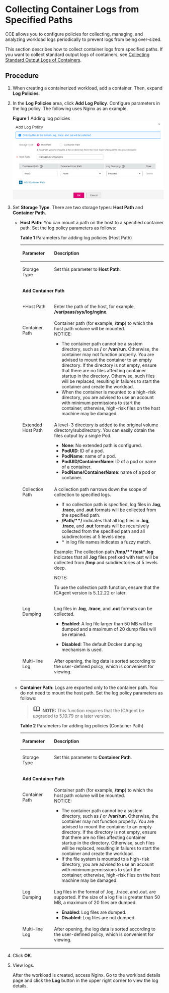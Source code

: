 # Collecting Container Logs from Specified Paths<a name="cce_01_0018"></a>

CCE allows you to configure policies for collecting, managing, and analyzing workload logs periodically to prevent logs from being over-sized.

This section describes how to collect container logs from specified paths. If you want to collect standard output logs of containers, see  [Collecting Standard Output Logs of Containers](collecting-standard-output-logs-of-containers.md).

## Procedure<a name="section1951732710"></a>

1.  When creating a  containerized workload, add a  container. Then, expand  **Log Policies**.
2.  In the  **Log Policies**  area, click  **Add Log Policy**. Configure parameters in the log policy. The following uses Nginx as an example.

    **Figure  1**  Adding log policies<a name="fig19856172153216"></a>  
    ![](figures/adding-log-policies.png "adding-log-policies")

3.  Set  **Storage Type**. There are two storage types:  **Host Path**  and  **Container Path**.
    -   **Host Path**: You can mount a path on the host to a specified container path. Set the log policy parameters as follows:

        **Table  1**  Parameters for adding log policies \(Host Path\)

        <a name="table115901715550"></a>
        <table><thead align="left"><tr id="row45851074554"><th class="cellrowborder" valign="top" width="22.12%" id="mcps1.2.3.1.1"><p id="p115843785517"><a name="p115843785517"></a><a name="p115843785517"></a>Parameter</p>
        </th>
        <th class="cellrowborder" valign="top" width="77.88000000000001%" id="mcps1.2.3.1.2"><p id="p12584573550"><a name="p12584573550"></a><a name="p12584573550"></a>Description</p>
        </th>
        </tr>
        </thead>
        <tbody><tr id="row1458511725510"><td class="cellrowborder" valign="top" width="22.12%" headers="mcps1.2.3.1.1 "><p id="p115855785514"><a name="p115855785514"></a><a name="p115855785514"></a>Storage Type</p>
        </td>
        <td class="cellrowborder" valign="top" width="77.88000000000001%" headers="mcps1.2.3.1.2 "><p id="p058514725519"><a name="p058514725519"></a><a name="p058514725519"></a>Set this parameter to <strong id="b15588848114310"><a name="b15588848114310"></a><a name="b15588848114310"></a>Host Path</strong>.</p>
        </td>
        </tr>
        <tr id="row19698103314234"><td class="cellrowborder" colspan="2" valign="top" headers="mcps1.2.3.1.1 mcps1.2.3.1.2 "><p id="p11516153972311"><a name="p11516153972311"></a><a name="p11516153972311"></a><strong id="b17502441102718"><a name="b17502441102718"></a><a name="b17502441102718"></a>Add Container Path</strong></p>
        </td>
        </tr>
        <tr id="row2080893542317"><td class="cellrowborder" valign="top" width="22.12%" headers="mcps1.2.3.1.1 "><p id="p1880816352236"><a name="p1880816352236"></a><a name="p1880816352236"></a>*Host Path</p>
        </td>
        <td class="cellrowborder" valign="top" width="77.88000000000001%" headers="mcps1.2.3.1.2 "><p id="p78083358232"><a name="p78083358232"></a><a name="p78083358232"></a>Enter the path of the host, for example, <strong id="b177191346201412"><a name="b177191346201412"></a><a name="b177191346201412"></a>/var/paas/sys/log/nginx</strong>.</p>
        </td>
        </tr>
        <tr id="row19587147165512"><td class="cellrowborder" valign="top" width="22.12%" headers="mcps1.2.3.1.1 "><p id="p1158647155518"><a name="p1158647155518"></a><a name="p1158647155518"></a>Container Path</p>
        </td>
        <td class="cellrowborder" valign="top" width="77.88000000000001%" headers="mcps1.2.3.1.2 "><div class="p" id="p358711715554"><a name="p358711715554"></a><a name="p358711715554"></a>Container path (for example, <strong id="b8656121314711"><a name="b8656121314711"></a><a name="b8656121314711"></a>/tmp</strong>) to which the host path volume will be mounted.<div class="notice" id="note155879745516"><a name="note155879745516"></a><a name="note155879745516"></a><span class="noticetitle"> NOTICE: </span><div class="noticebody"><a name="ul14587570556"></a><a name="ul14587570556"></a><ul id="ul14587570556"><li>The container path cannot be a system directory, such as <strong id="b129971541125317"><a name="b129971541125317"></a><a name="b129971541125317"></a>/</strong> or <strong id="b109981941175318"><a name="b109981941175318"></a><a name="b109981941175318"></a>/var/run</strong>. Otherwise, the container may not function properly. You are advised to mount the container to an empty directory. If the directory is not empty, ensure that there are no files affecting container startup in the directory. Otherwise, such files will be replaced, resulting in failures to start the container and create the workload.</li><li>When the container is mounted to a high-risk directory, you are advised to use an account with minimum permissions to start the container; otherwise, high-risk files on the host machine may be damaged.</li></ul>
        </div></div>
        </div>
        </td>
        </tr>
        <tr id="row6588187135510"><td class="cellrowborder" valign="top" width="22.12%" headers="mcps1.2.3.1.1 "><p id="p758720775520"><a name="p758720775520"></a><a name="p758720775520"></a>Extended Host Path</p>
        </td>
        <td class="cellrowborder" valign="top" width="77.88000000000001%" headers="mcps1.2.3.1.2 "><p id="p158737185514"><a name="p158737185514"></a><a name="p158737185514"></a>A level-3 directory is added to the original volume directory/subdirectory. You can easily obtain the files output by a single <span class="keyword" id="keyword1142267981799"><a name="keyword1142267981799"></a><a name="keyword1142267981799"></a>Pod</span>.</p>
        <a name="ul1358877135514"></a><a name="ul1358877135514"></a><ul id="ul1358877135514"><li><strong id="b67128281231"><a name="b67128281231"></a><a name="b67128281231"></a>None</strong>: No extended path is configured.</li><li><strong id="b37109352310"><a name="b37109352310"></a><a name="b37109352310"></a>PodUID</strong>: ID of a pod.</li><li><strong id="b1246417411639"><a name="b1246417411639"></a><a name="b1246417411639"></a>PodName</strong>: name of a pod.</li><li><strong id="b1232314820315"><a name="b1232314820315"></a><a name="b1232314820315"></a>PodUID/ContainerName</strong>: ID of a pod or name of a container.</li><li><strong id="b15921753534"><a name="b15921753534"></a><a name="b15921753534"></a>PodName/ContainerName</strong>: name of a pod or container.</li></ul>
        </td>
        </tr>
        <tr id="row077122523910"><td class="cellrowborder" valign="top" width="22.12%" headers="mcps1.2.3.1.1 "><p id="p177762515393"><a name="p177762515393"></a><a name="p177762515393"></a>Collection Path</p>
        </td>
        <td class="cellrowborder" valign="top" width="77.88000000000001%" headers="mcps1.2.3.1.2 "><p id="p213811218229"><a name="p213811218229"></a><a name="p213811218229"></a>A collection path narrows down the scope of collection to specified logs.</p>
        <a name="ul1613922162220"></a><a name="ul1613922162220"></a><ul id="ul1613922162220"><li>If no collection path is specified, log files in <strong id="b11139427224"><a name="b11139427224"></a><a name="b11139427224"></a>.log</strong>, <strong id="b151399232213"><a name="b151399232213"></a><a name="b151399232213"></a>.trace</strong>, and <strong id="b1313913272216"><a name="b1313913272216"></a><a name="b1313913272216"></a>.out</strong> formats will be collected from the specified path.</li><li><strong id="b14139825227"><a name="b14139825227"></a><a name="b14139825227"></a>/Path/**/</strong> indicates that all log files in <strong id="b18139720227"><a name="b18139720227"></a><a name="b18139720227"></a>.log</strong>, <strong id="b113932182215"><a name="b113932182215"></a><a name="b113932182215"></a>.trace</strong>, and <strong id="b101390232217"><a name="b101390232217"></a><a name="b101390232217"></a>.out</strong> formats will be recursively collected from the specified path and all subdirectories at 5 levels deep.</li><li>* in log file names indicates a fuzzy match.</li></ul>
        <p id="p2139172102215"><a name="p2139172102215"></a><a name="p2139172102215"></a>Example: The collection path <strong id="b11391020220"><a name="b11391020220"></a><a name="b11391020220"></a>/tmp/**/test*.log</strong> indicates that all <strong id="b213914292213"><a name="b213914292213"></a><a name="b213914292213"></a>.log</strong> files prefixed with test will be collected from<strong id="b1139026222"><a name="b1139026222"></a><a name="b1139026222"></a> /tmp</strong> and subdirectories at 5 levels deep.</p>
        <div class="note" id="note6812142320222"><a name="note6812142320222"></a><a name="note6812142320222"></a><span class="notetitle"> NOTE: </span><div class="notebody"><p id="p178121123132219"><a name="p178121123132219"></a><a name="p178121123132219"></a>To use the collection path function, ensure that the ICAgent version is 5.12.22 or later.</p>
        </div></div>
        </td>
        </tr>
        <tr id="row85891275552"><td class="cellrowborder" valign="top" width="22.12%" headers="mcps1.2.3.1.1 "><p id="p258847105513"><a name="p258847105513"></a><a name="p258847105513"></a>Log Dumping</p>
        </td>
        <td class="cellrowborder" valign="top" width="77.88000000000001%" headers="mcps1.2.3.1.2 "><p id="p106131316238"><a name="p106131316238"></a><a name="p106131316238"></a>Log files in <strong id="b1261316312237"><a name="b1261316312237"></a><a name="b1261316312237"></a>.log</strong>, <strong id="b196131313230"><a name="b196131313230"></a><a name="b196131313230"></a>.trace</strong>, and <strong id="b1561316372312"><a name="b1561316372312"></a><a name="b1561316372312"></a>.out</strong> formats can be collected.</p>
        <a name="ul1261353202317"></a><a name="ul1261353202317"></a><ul id="ul1261353202317"><li><strong id="b861310319237"><a name="b861310319237"></a><a name="b861310319237"></a>Enabled</strong>: A log file larger than 50 MB will be dumped and a maximum of 20 dump files will be retained.</li></ul>
        <a name="ul18126151412317"></a><a name="ul18126151412317"></a><ul id="ul18126151412317"><li><strong id="b196131038235"><a name="b196131038235"></a><a name="b196131038235"></a>Disabled</strong>: The default Docker dumping mechanism is used.</li></ul>
        </td>
        </tr>
        <tr id="row15564209193816"><td class="cellrowborder" valign="top" width="22.12%" headers="mcps1.2.3.1.1 "><p id="p65642915389"><a name="p65642915389"></a><a name="p65642915389"></a>Multi-line Log</p>
        </td>
        <td class="cellrowborder" valign="top" width="77.88000000000001%" headers="mcps1.2.3.1.2 "><p id="p175640983814"><a name="p175640983814"></a><a name="p175640983814"></a>After opening, the log data is sorted according to the user-defined policy, which is convenient for viewing.</p>
        </td>
        </tr>
        </tbody>
        </table>

    -   **Container Path**: Logs are exported only to the container path. You do not need to mount the host path. Set the log policy parameters as follows:

        >![](public_sys-resources/icon-note.gif) **NOTE:** 
        >This function requires that the ICAgent be upgraded to 5.10.79 or a later version.

        **Table  2**  Parameters for adding log policies \(Container Path\)

        <a name="table1940632515364"></a>
        <table><thead align="left"><tr id="row1739912520361"><th class="cellrowborder" valign="top" width="22.08%" id="mcps1.2.3.1.1"><p id="p7399142512364"><a name="p7399142512364"></a><a name="p7399142512364"></a>Parameter</p>
        </th>
        <th class="cellrowborder" valign="top" width="77.92%" id="mcps1.2.3.1.2"><p id="p1339932553610"><a name="p1339932553610"></a><a name="p1339932553610"></a>Description</p>
        </th>
        </tr>
        </thead>
        <tbody><tr id="row12882033163811"><td class="cellrowborder" valign="top" width="22.08%" headers="mcps1.2.3.1.1 "><p id="p148836339383"><a name="p148836339383"></a><a name="p148836339383"></a>Storage Type</p>
        </td>
        <td class="cellrowborder" valign="top" width="77.92%" headers="mcps1.2.3.1.2 "><p id="p588363314384"><a name="p588363314384"></a><a name="p588363314384"></a>Set this parameter to <strong id="b341864818552"><a name="b341864818552"></a><a name="b341864818552"></a>Container Path</strong>.</p>
        </td>
        </tr>
        <tr id="row201167425242"><td class="cellrowborder" colspan="2" valign="top" headers="mcps1.2.3.1.1 mcps1.2.3.1.2 "><p id="p11696184692416"><a name="p11696184692416"></a><a name="p11696184692416"></a><strong id="b1435815510240"><a name="b1435815510240"></a><a name="b1435815510240"></a>Add Container Path</strong></p>
        </td>
        </tr>
        <tr id="row19403122523618"><td class="cellrowborder" valign="top" width="22.08%" headers="mcps1.2.3.1.1 "><p id="p44021125103615"><a name="p44021125103615"></a><a name="p44021125103615"></a>Container Path</p>
        </td>
        <td class="cellrowborder" valign="top" width="77.92%" headers="mcps1.2.3.1.2 "><div class="p" id="p840332573617"><a name="p840332573617"></a><a name="p840332573617"></a>Container path (for example, <strong id="b6256372566"><a name="b6256372566"></a><a name="b6256372566"></a>/tmp</strong>) to which the host path volume will be mounted.<div class="notice" id="note124031525163613"><a name="note124031525163613"></a><a name="note124031525163613"></a><span class="noticetitle"> NOTICE: </span><div class="noticebody"><a name="ul540382573617"></a><a name="ul540382573617"></a><ul id="ul540382573617"><li>The container path cannot be a system directory, such as <strong id="b16693194125613"><a name="b16693194125613"></a><a name="b16693194125613"></a>/</strong> or <strong id="b116957413565"><a name="b116957413565"></a><a name="b116957413565"></a>/var/run</strong>. Otherwise, the container may not function properly. You are advised to mount the container to an empty directory. If the directory is not empty, ensure that there are no files affecting container startup in the directory. Otherwise, such files will be replaced, resulting in failures to start the container and create the workload.</li><li>If the file system is mounted to a high-risk directory, you are advised to use an account with minimum permissions to start the container; otherwise, high-risk files on the host machine may be damaged.</li></ul>
        </div></div>
        </div>
        </td>
        </tr>
        <tr id="row1840532563617"><td class="cellrowborder" valign="top" width="22.08%" headers="mcps1.2.3.1.1 "><p id="p6404122512367"><a name="p6404122512367"></a><a name="p6404122512367"></a>Log Dumping</p>
        </td>
        <td class="cellrowborder" valign="top" width="77.92%" headers="mcps1.2.3.1.2 "><p id="p34056252367"><a name="p34056252367"></a><a name="p34056252367"></a>Log files in the format of .log, .trace, and .out. are supported. If the size of a log file is greater than 50 MB, a maximum of 20 files are dumped.</p>
        <a name="ul12405325153613"></a><a name="ul12405325153613"></a><ul id="ul12405325153613"><li><strong id="b4724126135720"><a name="b4724126135720"></a><a name="b4724126135720"></a>Enabled</strong>: Log files are dumped.</li><li><strong id="b28101931194413"><a name="b28101931194413"></a><a name="b28101931194413"></a>Disabled</strong>: Log files are not dumped.</li></ul>
        </td>
        </tr>
        <tr id="row191484210466"><td class="cellrowborder" valign="top" width="22.08%" headers="mcps1.2.3.1.1 "><p id="p1284918489462"><a name="p1284918489462"></a><a name="p1284918489462"></a>Multi-line Log</p>
        </td>
        <td class="cellrowborder" valign="top" width="77.92%" headers="mcps1.2.3.1.2 "><p id="p198491748164619"><a name="p198491748164619"></a><a name="p198491748164619"></a>After opening, the log data is sorted according to the user-defined policy, which is convenient for viewing.</p>
        </td>
        </tr>
        </tbody>
        </table>

4.  Click  **OK**.
5.  View logs.

    After the workload is created, access Nginx. Go to the workload details page and click the  **Log**  button in the upper right corner to view the log details.


